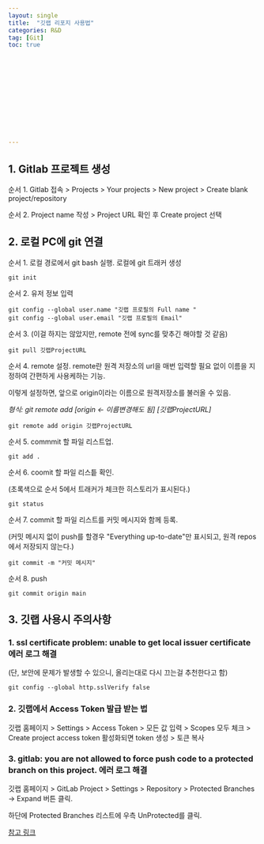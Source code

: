 ```yaml
---
layout: single
title:  "깃랩 리포지 사용법"
categories: R&D
tag: [Git]
toc: true 













---
```


## 1. Gitlab 프로젝트 생성

순서 1. Gitlab 접속 > Projects > Your projects > New project > Create blank project/repository

순서 2. Project name 작성 > Project URL 확인 후 Create project 선택



## 2. 로컬 PC에 git 연결

순서 1. 로컬 경로에서 git bash 실행. 로컬에 git 트래커 생성

```apl
git init
```



순서 2. 유저 정보 입력

```apl
git config --global user.name "깃랩 프로필의 Full name "
git config --global user.email "깃랩 프로필의 Email"
```



순서 3. (이걸 하지는 않았지만, remote 전에 sync를 맞추긴 해야할 것 같음)

```apl
git pull 깃랩ProjectURL
```



순서 4. remote 설정. remote란 원격 저장소의 url을 매번 입력할 필요 없이 이름을 지정하여 간편하게 사용케하는 기능.

이렇게 설정하면, 앞으로 origin이라는 이름으로 원격저장소를 불러올 수 있음.

*형식: git remote add [origin <- 이름변경해도 됨] [깃랩ProjectURL]*

```apl
git remote add origin 깃랩ProjectURL
```



순서 5. commmit 할 파일 리스트업.

```apl
git add .
```



순서 6. coomit 할 파일 리스틑 확인. 

(초록색으로 순서 5에서 트래커가 체크한 히스토리가 표시된다.)

```apl
git status
```



순서 7. commit 할 파일 리스트를 커밋 메시지와 함께 등록.

(커밋 메시지 없이 push를 할경우 "Everything up-to-date"만 표시되고, 원격 repos에서 저장되지 않는다.)

```apl
git commit -m "커밋 메시지"
```



순서 8. push

```apl
git commit origin main
```







## 3. 깃랩 사용시 주의사항

### 1. ssl certificate problem: unable to get local issuer certificate 에러 로그 해결

(단, 보안에 문제가 발생할 수 있으니, 올리는대로 다시 끄는걸 추천한다고 함)

```apl
git config --global http.sslVerify false
```



### 2. 깃랩에서 Access Token 발급 받는 법

깃랩 홈페이지 > Settings > Access Token > 모든 값 입력 > Scopes 모두 체크 > Create project access token 활성화되면  token 생성 > 토큰 복사



### 3. gitlab: you are not allowed to force push code to a protected branch on this project. 에러 로그 해결

깃랩 홈페이지 > GitLab Project > Settings > Repository > Protected Branches -> Expand 버튼 클릭.

하단에 Protected Branches 리스트에 우측 UnProtected를 클릭.

[참고 링크](https://ipex.tistory.com/entry/GitLab-You-are-not-allowed-to-push-code-to-protected-branches-on-this-project)